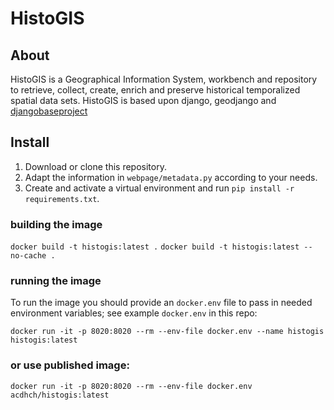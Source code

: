 # HistoGIS

## About

HistoGIS is a Geographical Information System, workbench and repository to retrieve, collect, create, enrich and preserve historical temporalized spatial data sets.
HistoGIS is based upon django, geodjango and [djangobaseproject](https://github.com/acdh-oeaw/djangobaseproject)


## Install

1. Download or clone this repository.
2. Adapt the information in `webpage/metadata.py` according to your needs.
3. Create and activate a virtual environment and run `pip install -r requirements.txt`.

### building the image

`docker build -t histogis:latest .`
`docker build -t histogis:latest --no-cache .`

### running the image

To run the image you should provide an `docker.env` file to pass in needed environment variables; see example `docker.env` in this repo:


`docker run -it -p 8020:8020 --rm --env-file docker.env --name histogis histogis:latest`

### or use published image:

`docker run -it -p 8020:8020 --rm --env-file docker.env acdhch/histogis:latest`
